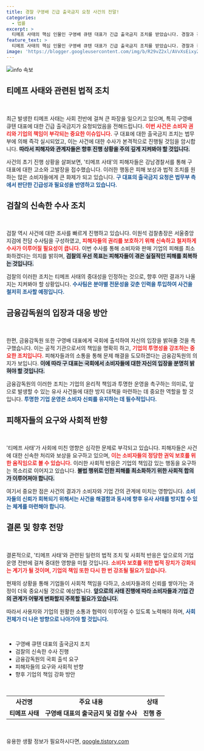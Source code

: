 ```yaml
---
title: 경찰 구영배 긴급 출국금지 요청 사건의 전말!
categories:
  - 법률
excerpt: >
  티메프 사태의 핵심 인물인 구영배 큐텐 대표가 긴급 출국금지 조치를 받았습니다. 경찰과 검찰이 합동 수사를 시작하며, 금융감독원은 구 대표에게 내일 국회 출석을 요구했습니다. 과연 진실은 무엇일까요?
feature_text: >
  티메프 사태의 핵심 인물인 구영배 큐텐 대표가 긴급 출국금지 조치를 받았습니다. 경찰과 검찰이 합동 수사를 시작하며, 금융감독원은 구 대표에게 내일 국회 출석을 요구했습니다. 과연 진실은 무엇일까요?
image: 'https://blogger.googleusercontent.com/img/b/R29vZ2xl/AVvXsEixyZcFfHzMRdzZMjFBmAUKJYCLCGyLL1o632UiGVXcaFdKo_bkvkuCioo0uUKlGfBVcT3P84aROyZIXSBEx3Aw5nCQ3pTgDom1WDC4m8eifvWiAmWEEVb4x6G_l8C0QH225ldMjyaFvpxGEBGNO37VmDTDMHGhJPq73UglMfDca1-0aw/s1600/blogspot.png'
---
```


<p><img src="https://blogger.googleusercontent.com/img/b/R29vZ2xl/AVvXsEixyZcFfHzMRdzZMjFBmAUKJYCLCGyLL1o632UiGVXcaFdKo_bkvkuCioo0uUKlGfBVcT3P84aROyZIXSBEx3Aw5nCQ3pTgDom1WDC4m8eifvWiAmWEEVb4x6G_l8C0QH225ldMjyaFvpxGEBGNO37VmDTDMHGhJPq73UglMfDca1-0aw/s1600/blogspot.png" alt="info 속보" /></p>

<h2 data-ke-size="size26">티메프 사태와 관련된 법적 조치</h2>

<p data-ke-size="size16">&nbsp;</p>

<p>최근 발생한 티메프 사태는 사회 전반에 걸쳐 큰 파장을 일으키고 있으며, 특히 구영배 큐텐 대표에 대한 긴급 출국금지가 요청되었음을 전해드립니다. <b><span style="color: #ee2323;">이번 사건은 소비자 권리와 기업의 책임이 부각되는 중요한 이슈입니다.</span></b> 구 대표에 대한 출국금지 조치는 법무부에 의해 즉각 실시되었고, 이는 사건에 대한 수사가 본격적으로 진행될 것임을 암시합니다. <b><span style="background-color: #21538527;">따라서 피해자와 관계자들은 향후 진행 상황을 주의 깊게 지켜봐야 할 것입니다.</span></b> </p>

<p>사건의 초기 진행 상황을 살펴보면, '티메프 사태'의 피해자들은 강남경찰서를 통해 구 대표에 대한 고소와 고발장을 접수했습니다. 이러한 행동은 피해 보상과 법적 조치를 원하는 많은 소비자들에게 큰 화제가 되고 있습니다. <b><span style="color: #1a5490;">구 대표의 출국금지 요청은 법무부 측에서 판단한 긴급성과 필요성을 반영하고 있습니다.</span></b> </p>

<h2 data-ke-size="size26">검찰의 신속한 수사 조치</h2>

<p data-ke-size="size16">&nbsp;</p>

<p>검찰 역시 사건에 대한 조사를 빠르게 진행하고 있습니다. 이원석 검찰총장은 서울중앙지검에 전담 수사팀을 구성하였고, <b><span style="color: #ee2323;">피해자들의 권리를 보호하기 위해 신속하고 철저하게 수사가 이루어질 필요성이 큽니다.</span></b> 이번 수사를 통해 소비자와 판매 기업의 피해를 최소화하겠다는 의지를 밝히며, <b><span style="background-color: #21538527;">검찰의 우선 목표는 피해자들이 겪은 실질적인 피해를 회복하는 것입니다.</span></b> </p>

<p>검찰의 이러한 조치는 티메프 사태의 중대성을 인정하는 것으로, 향후 어떤 결과가 나올지는 지켜봐야 할 상황입니다. <b><span style="color: #1a5490;">수사팀은 분야별 전문성을 갖춘 인력을 투입하여 사건을 철저히 조사할 예정입니다.</span></b> </p>

<h2 data-ke-size="size26">금융감독원의 입장과 대응 방안</h2>

<p data-ke-size="size16">&nbsp;</p>

<p>한편, 금융감독원 또한 구영배 대표에게 국회에 출석하여 자신의 입장을 밝혀줄 것을 촉구했습니다. 이는 공적 기관으로서의 책임을 명확히 하고, <b><span style="color: #ee2323;">기업의 투명성을 강조하는 중요한 조치입니다.</span></b> 피해자들과의 소통을 통해 문제 해결을 도모하겠다는 금융감독원의 의지가 보입니다. <b><span style="background-color: #21538527;">이에 따라 구 대표는 국회에서 소비자들에 대한 자신의 입장을 분명히 밝혀야 할 것입니다.</span></b> </p>

<p>금융감독원의 이러한 조치는 기업의 윤리적 책임과 투명한 운영을 촉구하는 의미로, 앞으로 발생할 수 있는 유사 사건들에 대한 방지 대책을 마련하는 데 중요한 역할을 할 것입니다. <b><span style="color: #1a5490;">투명한 기업 운영은 소비자 신뢰를 유지하는 데 필수적입니다.</span></b></p>

<h2 data-ke-size="size26">피해자들의 요구와 사회적 반향</h2>

<p data-ke-size="size16">&nbsp;</p>

<p>'티메프 사태'가 사회에 미친 영향은 심각한 문제로 부각되고 있습니다. 피해자들은 사건에 대한 신속한 처리와 보상을 요구하고 있으며, <b><span style="color: #ee2323;">이는 소비자들의 정당한 권익 보호를 위한 움직임으로 볼 수 있습니다.</span></b> 이러한 사회적 반응은 기업의 책임감 있는 행동을 요구하는 목소리로 이어지고 있습니다. <b><span style="background-color: #21538527;">불법 행위로 인한 피해를 최소화하기 위한 사회적 합의가 이루어져야 합니다.</span></b> </p>

<p>여기서 중요한 점은 사건의 결과가 소비자와 기업 간의 관계에 미치는 영향입니다. <b><span style="color: #1a5490;">소비자들의 신뢰가 회복되기 위해서는 사건을 해결함과 동시에 향후 유사 사태를 방지할 수 있는 체계를 마련해야 합니다.</span></b> </p>

<h2 data-ke-size="size26">결론 및 향후 전망</h2>

<p data-ke-size="size16">&nbsp;</p>

<p>결론적으로, '티메프 사태'와 관련된 일련의 법적 조치 및 사회적 반응은 앞으로의 기업 운영 전반에 걸쳐 중대한 영향을 미칠 것입니다. <b><span style="color: #ee2323;">소비자 보호를 위한 법적 장치가 강화되는 계기가 될 것이며, 기업의 책임 또한 다시 한 번 강조될 필요가 있습니다.</span></b> </p>

<p>현재의 상황을 통해 기업들이 사회적 책임을 다하고, 소비자들과의 신뢰를 쌓아가는 과정이 더욱 중요시될 것으로 예상합니다. <b><span style="background-color: #21538527;">앞으로의 사태 진행에 따라 소비자들과 기업 간의 관계가 어떻게 변화할지 주목할 필요가 있습니다.</span></b> </p>

<p>따라서 사용자와 기업의 원활한 소통과 협력이 이루어질 수 있도록 노력해야 하며, <b><span style="color: #1a5490;">사회 전체가 더 나은 방향으로 나아가야 할 것입니다.</span></b> </p>

<p data-ke-size="size16">&nbsp;</p>

<ul>
    <li>구영배 큐텐 대표의 출국금지 조치</li>
    <li>검찰의 신속한 수사 진행</li>
    <li>금융감독원의 국회 출석 요구</li>
    <li>피해자들의 요구와 사회적 반향</li>
    <li>향후 기업의 책임 강화 방안</li>
</ul>

<p data-ke-size="size16">&nbsp;</p>

<table>
    <tr>
        <td style="text-align: center; height: 17px;"><b>사건명</b></td>
        <td style="text-align: center; height: 17px;"><b>주요 내용</b></td>
        <td style="text-align: center; height: 17px;"><b>상태</b></td>
    </tr>
    <tr>
        <td style="text-align: center; height: 17px;"><b>티메프 사태</b></td>
        <td style="text-align: center; height: 17px;"><b>구영배 대표의 출국금지 및 검찰 수사</b></td>
        <td style="text-align: center; height: 17px;"><b>진행 중</b></td>
    </tr>
</table>

<p data-ke-size="size16">&nbsp;</p>
유용한 생활 정보가 필요하시다면, <a href="https://qoogle.tistory.com" rel="dofollow">qoogle.tistory.com</a>


